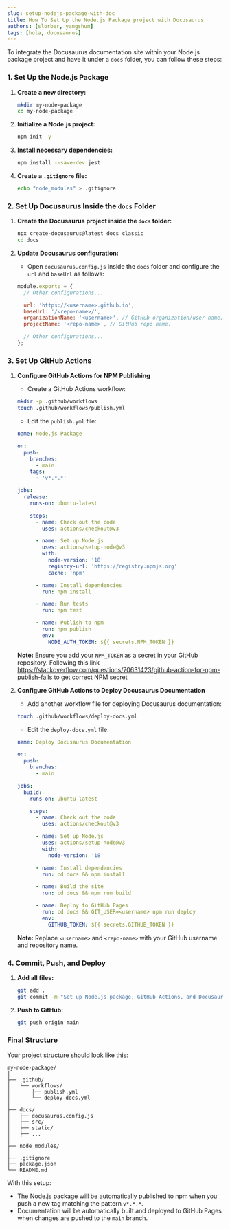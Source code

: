 ```yaml
---
slug: setup-nodejs-package-with-doc
title: How To Set Up the Node.js Package project with Docusaurus
authors: [slorber, yangshun]
tags: [hola, docusaurus]
---
```



To integrate the Docusaurus documentation site within your Node.js package project and have it under a `docs` folder, you can follow these steps:

### 1. **Set Up the Node.js Package**

1. **Create a new directory:**
   ```bash
   mkdir my-node-package
   cd my-node-package
   ```

2. **Initialize a Node.js project:**
   ```bash
   npm init -y
   ```

3. **Install necessary dependencies:**
   ```bash
   npm install --save-dev jest
   ```

4. **Create a `.gitignore` file:**
   ```bash
   echo "node_modules" > .gitignore
   ```

### 2. **Set Up Docusaurus Inside the `docs` Folder**

1. **Create the Docusaurus project inside the `docs` folder:**
   ```bash
   npx create-docusaurus@latest docs classic
   cd docs
   ```

2. **Update Docusaurus configuration:**
   - Open `docusaurus.config.js` inside the `docs` folder and configure the `url` and `baseUrl` as follows:
   ```javascript
   module.exports = {
     // Other configurations...

     url: 'https://<username>.github.io',
     baseUrl: '/<repo-name>/',
     organizationName: '<username>', // GitHub organization/user name.
     projectName: '<repo-name>', // GitHub repo name.

     // Other configurations...
   };
   ```

### 3. **Set Up GitHub Actions**

1. **Configure GitHub Actions for NPM Publishing**

   - Create a GitHub Actions workflow:
   
   ```bash
   mkdir -p .github/workflows
   touch .github/workflows/publish.yml
   ```

   - Edit the `publish.yml` file:
   ```yaml
   name: Node.js Package

   on:
     push:
       branches:
         - main
       tags:
         - 'v*.*.*'

   jobs:
     release:
       runs-on: ubuntu-latest

       steps:
         - name: Check out the code
           uses: actions/checkout@v3

         - name: Set up Node.js
           uses: actions/setup-node@v3
           with:
             node-version: '18'
             registry-url: 'https://registry.npmjs.org'
             cache: 'npm'

         - name: Install dependencies
           run: npm install

         - name: Run tests
           run: npm test

         - name: Publish to npm
           run: npm publish
           env:
             NODE_AUTH_TOKEN: ${{ secrets.NPM_TOKEN }}
   ```

   **Note:** Ensure you add your `NPM_TOKEN` as a secret in your GitHub repository. Following this link https://stackoverflow.com/questions/70631423/github-action-for-npm-publish-fails to get correct NPM secret

2. **Configure GitHub Actions to Deploy Docusaurus Documentation**

   - Add another workflow file for deploying Docusaurus documentation:

   ```bash
   touch .github/workflows/deploy-docs.yml
   ```

   - Edit the `deploy-docs.yml` file:
   ```yaml
   name: Deploy Docusaurus Documentation

   on:
     push:
       branches:
         - main

   jobs:
     build:
       runs-on: ubuntu-latest

       steps:
         - name: Check out the code
           uses: actions/checkout@v3

         - name: Set up Node.js
           uses: actions/setup-node@v3
           with:
             node-version: '18'

         - name: Install dependencies
           run: cd docs && npm install

         - name: Build the site
           run: cd docs && npm run build

         - name: Deploy to GitHub Pages
           run: cd docs && GIT_USER=<username> npm run deploy
           env:
             GITHUB_TOKEN: ${{ secrets.GITHUB_TOKEN }}
   ```

   **Note:** Replace `<username>` and `<repo-name>` with your GitHub username and repository name.

### 4. **Commit, Push, and Deploy**

1. **Add all files:**
   ```bash
   git add .
   git commit -m "Set up Node.js package, GitHub Actions, and Docusaurus documentation"
   ```

2. **Push to GitHub:**
   ```bash
   git push origin main
   ```

### Final Structure

Your project structure should look like this:

```
my-node-package/
│
├── .github/
│   └── workflows/
│       ├── publish.yml
│       └── deploy-docs.yml
│
├── docs/
│   ├── docusaurus.config.js
│   ├── src/
│   ├── static/
│   ├── ...
│
├── node_modules/
│
├── .gitignore
├── package.json
└── README.md
```

With this setup:

- The Node.js package will be automatically published to npm when you push a new tag matching the pattern `v*.*.*`.
- Documentation will be automatically built and deployed to GitHub Pages when changes are pushed to the `main` branch.